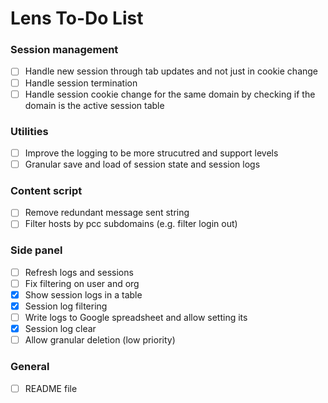 # Lens To-Do List

### Session management
- [ ] Handle new session through tab updates and not just in cookie change
- [ ] Handle session termination
- [ ] Handle session cookie change for the same domain by checking if the domain is the active session table

### Utilities
- [ ] Improve the logging to be more strucutred and support levels
- [ ] Granular save and load of session state and session logs

### Content script
- [ ] Remove redundant message sent string
- [ ] Filter hosts by pcc subdomains (e.g. filter login out)
### Side panel
- [ ] Refresh logs and sessions
- [ ] Fix filtering on user and org
- [X] Show session logs in a table
- [X] Session log filtering
- [ ] Write logs to Google spreadsheet and allow setting its
- [X] Session log clear
- [ ] Allow granular deletion (low priority)

### General
- [ ] README file